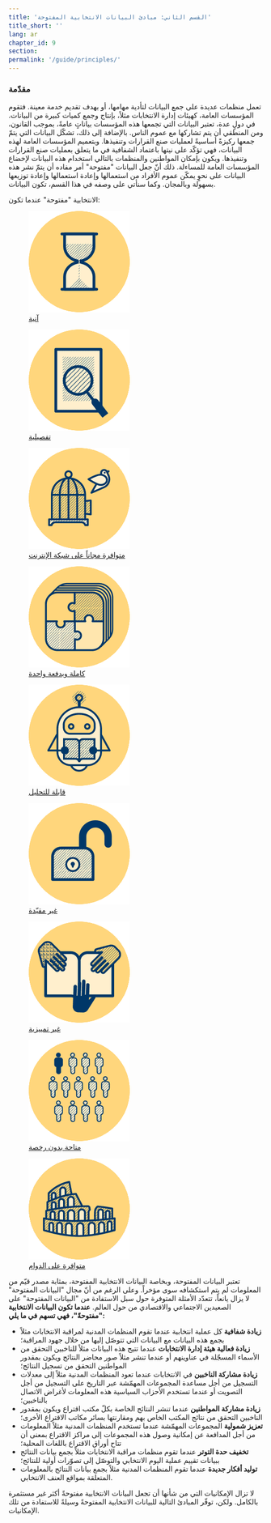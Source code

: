 ```yaml
---
title: 'القسم الثاني: مبادئ البيانات الانتخابية المفتوحة'
title_short: ''
lang: ar
chapter_id: 9
section:
permalink: '/guide/principles/'
---
```


### مقدّمة

تعمل منظمات عديدة على جمع البيانات لتأدية مهامها، أو بهدف تقديم خدمة معينة. فتقوم المؤسسات العامة، كهيئات إدارة الانتخابات مثلاً، بإنتاج وجمع كميات كبيرة من البيانات. في دولٍ عدة، تعتبر البيانات التي تجمعها هذه المؤسسات بياناتٍ عامةً، بموجب القانون، ومن المنطقي أن يتم تشاركها مع عموم الناس. بالإضافة إلى ذلك، تشكّل البيانات التي يتمّ جمعها ركيزةً أساسيةً لعمليات صنع القرارات وتنفيذها. وبتعميم المؤسسات العامة لهذه البيانات، فهي تؤكّد على نيتها باعتماد الشفافية في ما يتعلق بعمليات صنع القرارات وتنفيذها. ويكون بإمكان المواطنين والمنظمات بالتالي استخدام هذه البيانات لإخضاع المؤسسات العامة للمساءلة. ذلك أنّ جعل البيانات "مفتوحة" أمر مفاده أن يتمّ نشر هذه البيانات على نحوٍ يمكّن عموم الأفراد من استعمالها وإعادة استعمالها وإعادة توزيعها بسهولة وبالمجان. وكما سنأتي على وصفه في هذا القسم، تكون البيانات.

الانتخابية "مفتوحة" عندما تكون:

<div class="img-grid text--small">
  <figure>
  <a href="/ar/guide/principles/timely/">
  <img src="/assets/images/inventory/principles/timely.png" alt="" />
  <figcaption>آنية</figcaption>
  </a>
  </figure>

  <figure>
  <a href="/ar/guide/principles/granular/">
  <img src="/assets/images/inventory/principles/granular.png" alt="" />
  <figcaption>تفصيلية</figcaption>
  </a>
  </figure>

  <figure>
  <a href="/ar/guide/principles/available-for-free/">
  <img src="/assets/images/inventory/principles/available-for-free.png" alt="" />
  <figcaption>متوافرة مجاناً على شبكة الإنترنت</figcaption>
  </a>
  </figure>

  <figure>
  <a href="/ar/guide/principles/complete-and-in-bulk/">
  <img src="/assets/images/inventory/principles/complete-and-in-bulk.png" alt="" />
  <figcaption>كاملة وبدفعة واحدة</figcaption>
  </a>
  </figure>

  <figure>
  <a href="/ar/guide/principles/analyzable/">
  <img src="/assets/images/inventory/principles/analyzable.png" alt="" />
  <figcaption>قابلة للتحليل</figcaption>
  </a>
  </figure>

  <figure>
  <a href="/ar/guide/principles/non-proprietary/">
  <img src="/assets/images/inventory/principles/non-proprietary.png" alt="" />
  <figcaption>غير مقيّدة</figcaption>
  </a>
  </figure>

  <figure>
  <a href="/ar/guide/principles/non-discriminatory/">
  <img src="/assets/images/inventory/principles/non-discriminatory.png" alt="" />
  <figcaption>غير تمييزية</figcaption>
  </a>
  </figure>

  <figure>
  <a href="/ar/guide/principles/license-free/">
  <img src="/assets/images/inventory/principles/license-free.png" alt="" />
  <figcaption>متاحة بدون رخصة</figcaption>
  </a>
  </figure>

  <figure>
  <a href="/ar/guide/principles/permanently-available/">
  <img src="/assets/images/inventory/principles/permanently-available.png" alt="" />
  <figcaption>متوافرة على الدوام</figcaption>
  </a>
  </figure>

</div>

تعتبر البيانات المفتوحة، وبخاصة البيانات الانتخابية المفتوحة، بمثابة مصدر قيّم من المعلومات لم يتم استكشافه سوى مؤخراً. وعلى الرغم من أنّ مجال "البيانات المفتوحة" لا يزال يانعاً، تتعدّد الأمثلة المتوفرة حول سبل الاستفادة من "البيانات المفتوحة" على الصعيدين الاجتماعي والاقتصادي من حول العالم. **عندما تكون البيانات الانتخابية "مفتوحةً"، فهي تسهم في ما يلي:**

- **زيادة شفافية** كل عملية انتخابية عندما تقوم المنظمات المدنية لمراقبة الانتخابات مثلاً بجمع هذه البيانات مع البيانات التي تتوصّل إليها من خلال جهود المراقبة؛
- **زيادة فعالية هيئة إدارة الانتخابات** عندما تتيح هذه البيانات مثلاً للناخبين التحقق من الأسماء المسجّلة في عناوينهم أو عندما تنشر مثلاً صور محاضر النتائج ويكون بمقدور المواطنين التحقق من تسجيل النتائج؛
- **زيادة مشاركة الناخبين** في الانتخابات عندما تعود المنظمات المدنية مثلاً إلى معدلات التسجيل من أجل مساعدة المجموعات المهمّشة عبر التاريخ على التسجيل من أجل التصويت أو عندما تستخدم الأحزاب السياسية هذه المعلومات لأغراض الاتصال بالناخبين؛
- **زيادة مشاركة المواطنين** عندما تنشر النتائج الخاصة بكلّ مكتب اقتراع ويكون بمقدور الناخبين التحقق من نتائج المكتب الخاص بهم ومقارنتها بسائر مكاتب الاقتراع الأخرى؛
- **تعزيز شمولية** المجموعات المهمّشة عندما تستخدم المنظمات المدنية مثلاً المعلومات من أجل المدافعة عن إمكانية وصول هذه المجموعات إلى مراكز الاقتراع بمعنى أن تتاح أوراق الاقتراع باللغات المحلية؛
- **تخفيف حدة التوتر** عندما تقوم منظمات مراقبة الانتخابات مثلاً بجمع بيانات النتائج ببيانات تقييم عملية اليوم الانتخابي والتوصّل إلى تصوّرات أولية للنتائج؛
- **توليد أفكار جديدة** عندما تقوم المنظمات المدنية مثلاً بجمع بيانات النتائج بالمعلومات المتعلقة بمواقع العنف الانتخابي.

لا تزال الإمكانيات التي من شأنها أن تجعل البيانات الانتخابية مفتوحةً أكثر غير مستثمرة بالكامل. ولكن، توفّر المبادئ التالية للبيانات الانتخابية المفتوحةً وسيلةً للاستفادة من تلك الإمكانيات.
